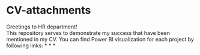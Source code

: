 # CV-attachments
Greetings to HR department!  
This repository serves to demonstrate my success that have been mentioned in my CV.
You can find Power BI visualization for each project by following links:
*
*
*
